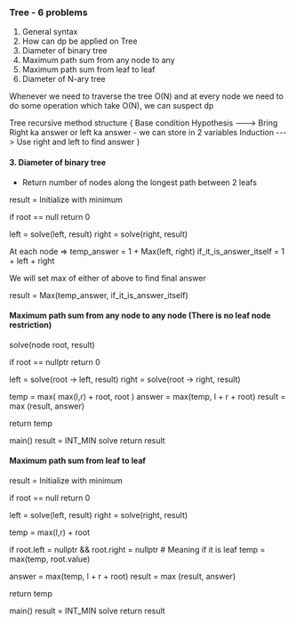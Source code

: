 <!-- # Recursion
# 3 things
# Base condition - Think of smallest valid input or think of invalid input
# Choice diagram
# For base condition - Think of smallest valid input
# Nested array with default - initialization and iterate
-->

### Tree - 6 problems 
1. General syntax
2. How can dp be applied on Tree
3. Diameter of binary tree
4. Maximum path sum from any node to any
5. Maximum path sum from leaf to leaf
6. Diameter of N-ary tree

Whenever we need to traverse the tree O(N) and at every node we need to do some operation which take O(N), we can suspect dp

Tree recursive method structure
{
    Base condition
    Hypothesis ---> Bring Right ka answer or left ka answer - we can store in 2 variables
    Induction ---> Use right and left to find answer
}

#### 3. Diameter of binary tree
- Return number of nodes along the longest path between 2 leafs

<!-- Base condition -->
result = Initialize with minimum 

if root == null
    return 0

<!-- Hypothesis  -->
left = solve(left, result)
right = solve(right, result)

<!-- Induction -->
At each node =>
temp_answer = 1 + Max(left, right)
if_it_is_answer_itself = 1 + left + right

We will set max of either of above to find final answer

result = Max(temp_answer, if_it_is_answer_itself)

#### Maximum path sum from any node to any node (There is no leaf node restriction)
<!-- Solve method -->
<!-- Base condition -->
solve(node root, result)

if root == nullptr
    return 0

<!-- Hypothesis  -->
left = solve(root -> left, result)
right = solve(root -> right, result)

<!-- Induction -->
temp = max(
    max(l,r) + root,
    root
)
answer = max(temp, l + r + root)
result = max (result, answer)

return temp

<!-- Main method -->
main()
    result = INT_MIN
    solve
    return result

#### Maximum path sum from leaf to leaf

<!-- Base condition -->
result = Initialize with minimum 

if root == null
    return 0

<!-- Hypothesis  -->
left = solve(left, result)
right = solve(right, result)

<!-- Induction -->
temp = max(l,r) + root

<!-- Below 2 lines are optional, code will work otherwise -->
if root.left = nullptr && root.right = nullptr # Meaning if it is leaf
    temp = max(temp, root.value)

answer = max(temp, l + r + root)
result = max (result, answer)

return temp

<!-- Main method -->
main()
    result = INT_MIN
    solve
    return result

